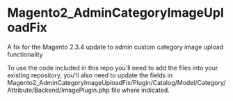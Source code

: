 # Magento2_AdminCategoryImageUploadFix
A fix for the Magento 2.3.4 update to admin custom category image upload functionality

To use the code included in this repo you'll need to add the files into your existing repository, you'll also need to update the fields in Magento2_AdminCategoryImageUploadFix/Plugin/Catalog/Model/Category/Attribute/Backend/ImagePlugin.php file where indicated.